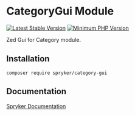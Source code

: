 # CategoryGui Module
[![Latest Stable Version](https://poser.pugx.org/spryker/category-gui/v/stable.svg)](https://packagist.org/packages/spryker/category-gui)
[![Minimum PHP Version](https://img.shields.io/badge/php-%3E%3D%207.4-8892BF.svg)](https://php.net/)

Zed Gui for Category module.

## Installation

```
composer require spryker/category-gui
```

## Documentation

[Spryker Documentation](https://docs.spryker.com)
